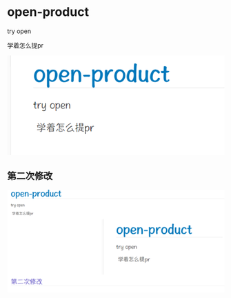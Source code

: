 # open-product
try open

 学着怎么提pr

![1672911167779](README.assets/1672911167779.png)

## 第二次修改

![1672911568400](README.assets/1672911568400.png)

